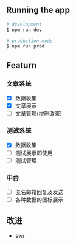 ## Running the app

```bash
# development
$ npm run dev

# production mode
$ npm run prod
```

## Featurn

### 文章系统

+ [x] 数据收集
+ [x] 文章展示
+ [ ] 文章管理(增删改查)

### 测试系统

+ [x] 数据收集
+ [ ] 测试展示即使用
+ [ ] 测试管理

### 中台

+ [ ] 匿名邮箱回复及发送
+ [ ] 各种数据的图标展示

## 改进

+ swr
